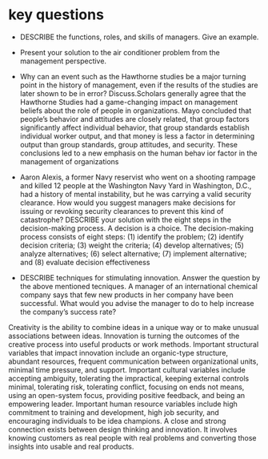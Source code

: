 # key questions

* DESCRIBE the functions, roles, and skills of managers. Give an example. 

* Present your solution to the air conditioner problem from the management perspective.

* Why can an event such as the Hawthorne studies be a major turning point in the history of management, even if the results of the studies are later shown to be in error? Discuss.Scholars generally agree that the Hawthorne Studies had a game-changing impact on management beliefs about the role of people in organizations. Mayo concluded that people’s behavior and attitudes are closely related, that group factors significantly affect individual behavior, that group standards establish individual worker output, and that money is less a factor in determining output than group standards, group attitudes, and security. These conclusions led to a new emphasis on the human behav ior factor in the management of organizations

* Aaron Alexis, a former Navy reservist who went on a shooting rampage and killed 12 people at the Washington Navy Yard in Washington, D.C., had a history of mental instability, but he was carrying a valid security clearance. How would you suggest managers make decisions for issuing or revoking security clearances to prevent this kind of catastrophe? DESCRIBE your solution with the eight steps in the decision-making process.
A decision is a choice. The decision-making process consists of eight steps: (1) identify the problem; (2) identify decision criteria; (3) weight the criteria; (4) develop alternatives; (5) analyze alternatives; (6) select alternative; (7) implement alternative; and (8) evaluate decision effectiveness  

* DESCRIBE techniques for stimulating innovation. Answer the question by the above mentioned tecniques. A manager of an international chemical company says that few new products in her company have been successful. What would you advise the manager to do to help increase the company’s success rate?

Creativity is the ability to combine ideas in a unique way or to make unusual associations between ideas. Innovation is turning the outcomes of the creative process into useful products or work methods. Important structural variables that impact innovation include an organic-type structure, abundant resources, frequent communication between organizational units, minimal time pressure, and support. Important cultural variables include accepting ambiguity, tolerating the impractical, keeping external controls minimal, tolerating risk, tolerating conflict, focusing on ends not means, using an open-system focus, providing positive feedback, and being an empowering leader. Important human resource variables include high commitment to training and development, high job security, and encouraging individuals to be idea champions. A close and strong connection exists between design thinking and innovation. It involves knowing customers as real people with real problems and converting those insights into usable and real products.

